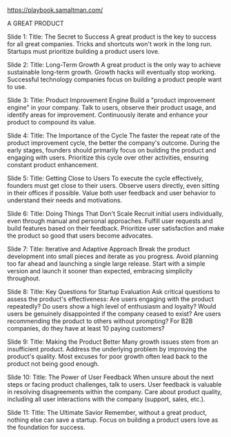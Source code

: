 https://playbook.samaltman.com/

A GREAT PRODUCT

Slide 1:
Title: The Secret to Success
A great product is the key to success for all great companies.
Tricks and shortcuts won't work in the long run.
Startups must prioritize building a product users love.

Slide 2:
Title: Long-Term Growth
A great product is the only way to achieve sustainable long-term growth.
Growth hacks will eventually stop working.
Successful technology companies focus on building a product people want to use.

Slide 3:
Title: Product Improvement Engine
Build a "product improvement engine" in your company.
Talk to users, observe their product usage, and identify areas for improvement.
Continuously iterate and enhance your product to compound its value.

Slide 4:
Title: The Importance of the Cycle
The faster the repeat rate of the product improvement cycle, the better the company's outcome.
During the early stages, founders should primarily focus on building the product and engaging with users.
Prioritize this cycle over other activities, ensuring constant product enhancement.

Slide 5:
Title: Getting Close to Users
To execute the cycle effectively, founders must get close to their users.
Observe users directly, even sitting in their offices if possible.
Value both user feedback and user behavior to understand their needs and motivations.

Slide 6:
Title: Doing Things That Don't Scale
Recruit initial users individually, even through manual and personal approaches.
Fulfill user requests and build features based on their feedback.
Prioritize user satisfaction and make the product so good that users become advocates.

Slide 7:
Title: Iterative and Adaptive Approach
Break the product development into small pieces and iterate as you progress.
Avoid planning too far ahead and launching a single large release.
Start with a simple version and launch it sooner than expected, embracing simplicity throughout.

Slide 8:
Title: Key Questions for Startup Evaluation
Ask critical questions to assess the product's effectiveness:
Are users engaging with the product repeatedly?
Do users show a high level of enthusiasm and loyalty?
Would users be genuinely disappointed if the company ceased to exist?
Are users recommending the product to others without prompting?
For B2B companies, do they have at least 10 paying customers?

Slide 9:
Title: Making the Product Better
Many growth issues stem from an insufficient product.
Address the underlying problem by improving the product's quality.
Most excuses for poor growth often lead back to the product not being good enough.

Slide 10:
Title: The Power of User Feedback
When unsure about the next steps or facing product challenges, talk to users.
User feedback is valuable in resolving disagreements within the company.
Care about product quality, including all user interactions with the company (support, sales, etc.).

Slide 11:
Title: The Ultimate Savior
Remember, without a great product, nothing else can save a startup.
Focus on building a product users love as the foundation for success.
